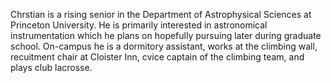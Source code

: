 Chrstian is a rising senior in the Department of Astrophysical Sciences at Princeton University. He is primarily interested in astronomical instrumentation which he plans on hopefully pursuing later during graduate school. On-campus he is a dormitory assistant, works at the climbing wall, recuitment chair at Cloister Inn, cvice captain of the climbing team, and plays club lacrosse.
